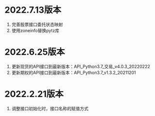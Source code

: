 # 2022.7.13版本

1. 完善股票接口委托状态映射
2. 使用zoneinfo替换pytz库

# 2022.6.25版本

1. 更新现货的API接口到最新版本：API_Python3.7_交易_v4.0.3_20220222
2. 更新期权的API接口到最新版本：API_Python3.7_v1.3.2_20211201


# 2022.2.21版本

1. 调整接口初始化时，接口名称的赋值方式
